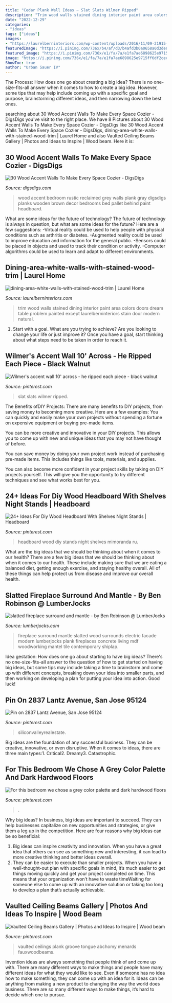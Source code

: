 ```yaml
---
title: "Cedar Plank Wall Ideas ~ Slat Slats Wilmer Ripped"
description: "Trim wood walls stained dining interior paint area colors doors dream table problem painted except laurelberninteriors stain door modern natural"
date: "2022-12-29"
categories:
- "ideas"
tags: ["ideas"]
images:
- "https://laurelberninteriors.com/wp-content/uploads/2016/11/09-21915-post/dining-area-white-walls-with-stained-wood-trim-370x555.jpg"
featuredImage: "https://i.pinimg.com/736x/b4/af/d3/b4afd3b0a0658a0d3de84744e59faedc.jpg"
featured_image: "https://i.pinimg.com/736x/e1/fa/7a/e1fa7ae6898625e9715ff6df2cee8cba--powder-room-design-san-jose.jpg"
image: "https://i.pinimg.com/736x/e1/fa/7a/e1fa7ae6898625e9715ff6df2cee8cba--powder-room-design-san-jose.jpg"
ShowToc: true
author: "Urban Sauer IV"
---
```



The Process: How does one go about creating a big idea?
There is no one-size-fits-all answer when it comes to how to create a big idea. However, some tips that may help include coming up with a specific goal and purpose, brainstorming different ideas, and then narrowing down the best ones.

	

		
searching about 30 Wood Accent Walls To Make Every Space Cozier - DigsDigs you've visit to the right place. We have 8 Pictures about 30 Wood Accent Walls To Make Every Space Cozier - DigsDigs like 30 Wood Accent Walls To Make Every Space Cozier - DigsDigs, dining-area-white-walls-with-stained-wood-trim | Laurel Home and also Vaulted Ceiling Beams Gallery | Photos and Ideas to Inspire | Wood beam. Here it is:
		
    
## 30 Wood Accent Walls To Make Every Space Cozier - DigsDigs

<img loading=lazy src="http://www.digsdigs.com/photos/2016/08/09-grey-reclaimed-wood-wall-for-a-rustic-bedroom.jpg" onerror="this.onerror=null;this.src='https://tse4.mm.bing.net/th?id=OIP.PI6hl3i8i3mgDIrVIFILWQHaJ4&amp;pid=15.1';" alt="30 Wood Accent Walls To Make Every Space Cozier - DigsDigs">

_Source: digsdigs.com_

>wood accent bedroom rustic reclaimed grey walls plank gray digsdigs planks wooden brown decor bedrooms bed pallet behind paint headboard. 

	

What are some ideas for the future of technology?
The future of technology is always in question, but what are some ideas for the future? Here are a few suggestions: 
-Virtual reality could be used to help people with physical conditions such as arthritis or diabetes. 
-Augmented reality could be used to improve education and information for the general public. 
-Sensors could be placed in objects and used to track their condition or activity. 
-Computer algorithms could be used to learn and adapt to different environments.

    
## Dining-area-white-walls-with-stained-wood-trim | Laurel Home

<img loading=lazy src="https://laurelberninteriors.com/wp-content/uploads/2016/11/09-21915-post/dining-area-white-walls-with-stained-wood-trim-370x555.jpg" onerror="this.onerror=null;this.src='https://tse4.mm.bing.net/th?id=OIP.FJmWRjhrvI2IdAF3jwfOlQAAAA&amp;pid=15.1';" alt="dining-area-white-walls-with-stained-wood-trim | Laurel Home">

_Source: laurelberninteriors.com_

>trim wood walls stained dining interior paint area colors doors dream table problem painted except laurelberninteriors stain door modern natural. 

	

1. Start with a goal. What are you trying to achieve? Are you looking to change your life or just improve it? Once you have a goal, start thinking about what steps need to be taken in order to reach it.

    
## Wilmer&#039;s Accent Wall 10&#039; Across - He Ripped Each Piece - Black Walnut

<img loading=lazy src="https://i.pinimg.com/736x/2b/6f/04/2b6f04fa06d84130534fc9b7dfc881a4.jpg" onerror="this.onerror=null;this.src='https://tse2.mm.bing.net/th?id=OIP.nZ_1UlRfuiriaOh5v8JClQHaJ3&amp;pid=15.1';" alt="Wilmer&#039;s accent wall 10&#039; across - he ripped each piece - black walnut">

_Source: pinterest.com_

>slat slats wilmer ripped. 

	

The Benefits ofDIY Projects:
There are many benefits to DIY projects, from saving money to becoming more creative. Here are a few examples: 
You can quickly and easily make your own projects without spending a fortune on expensive equipment or buying pre-made items. 

You can be more creative and innovative in your DIY projects. This allows you to come up with new and unique ideas that you may not have thought of before. 

You can save money by doing your own project work instead of purchasing pre-made items. This includes things like tools, materials, and supplies. 

You can also become more confident in your project skills by taking on DIY projects yourself. This will give you the opportunity to try different techniques and see what works best for you.

    
## 24+ Ideas For Diy Wood Headboard With Shelves Night Stands | Headboard

<img loading=lazy src="https://i.pinimg.com/736x/40/52/34/40523444c53f5767eef21368989430d5.jpg" onerror="this.onerror=null;this.src='https://tse4.mm.bing.net/th?id=OIP.HITU-UVFqXSFAsh8PjR9hwAAAA&amp;pid=15.1';" alt="24+ Ideas For Diy Wood Headboard With Shelves Night Stands | Headboard">

_Source: pinterest.com_

>headboard wood diy stands night shelves mimoranda ru. 

	

What are the big ideas that we should be thinking about when it comes to our health?
There are a few big ideas that we should be thinking about when it comes to our health. These include making sure that we are eating a balanced diet, getting enough exercise, and staying healthy overall. All of these things can help protect us from disease and improve our overall health.

    
## Slatted Fireplace Surround And Mantle - By Ben Robinson @ LumberJocks

<img loading=lazy src="https://www.lumberjocks.com/assets/pictures/projects/123985.jpg" onerror="this.onerror=null;this.src='https://tse2.mm.bing.net/th?id=OIP.HHvsDRI-VyLiSHOqJsr9YgHaJ4&amp;pid=15.1';" alt="slatted fireplace surround and mantle - by Ben Robinson @ LumberJocks">

_Source: lumberjocks.com_

>fireplace surround mantle slatted wood surrounds electric facade modern lumberjocks plank fireplaces concrete living mdf woodworking mantel tile contemporary shiplap. 

	

Idea gestation: How does one go about starting to have big ideas?
There's no one-size-fits-all answer to the question of how to get started on having big ideas, but some tips may include taking a time to brainstorm and come up with different concepts, breaking down your idea into smaller parts, and then working on developing a plan for putting your idea into action. Good luck!

    
## Pin On 2837 Lantz Avenue, San Jose 95124

<img loading=lazy src="https://i.pinimg.com/736x/e1/fa/7a/e1fa7ae6898625e9715ff6df2cee8cba--powder-room-design-san-jose.jpg" onerror="this.onerror=null;this.src='https://tse3.mm.bing.net/th?id=OIP.xa9e5ShrrupsSUZ698h-qQHaLH&amp;pid=15.1';" alt="Pin on 2837 Lantz Avenue, San Jose 95124">

_Source: pinterest.com_

>siliconvalleyrealestate. 

	

Big ideas are the foundation of any successful business. They can be creative, innovative, or even disruptive. When it comes to ideas, there are three main types:1. Critical2. Dreamy3. Catastrophic.

    
## For This Bedroom We Chose A Grey Color Palette And Dark Hardwood Floors

<img loading=lazy src="https://i.pinimg.com/736x/c9/43/b8/c943b8fac38409d1add26b9d46ffb400.jpg" onerror="this.onerror=null;this.src='https://tse4.mm.bing.net/th?id=OIP.tKbv6pPwgI_I3Nw4FX5udAHaE0&amp;pid=15.1';" alt="For this bedroom we chose a grey color palette and dark hardwood floors">

_Source: pinterest.com_

>. 

	

Why big ideas?
In business, big ideas are important to succeed. They can help businesses capitalize on new opportunities and strategies, or give them a leg up in the competition. Here are four reasons why big ideas can be so beneficial: 
1) Big ideas can inspire creativity and innovation. When you have a great idea that others can see as something new and interesting, it can lead to more creative thinking and better ideas overall. 
2) They can be easier to execute than smaller projects. When you have a well-thought-out plan with specific goals in mind, it’s much easier to get things moving quickly and get your project completed on time. This means that your organization won’t have to waste timeWaiting for someone else to come up with an innovative solution or taking too long to develop a plan that’s actually achievable.

    
## Vaulted Ceiling Beams Gallery | Photos And Ideas To Inspire | Wood Beam

<img loading=lazy src="https://i.pinimg.com/736x/b4/af/d3/b4afd3b0a0658a0d3de84744e59faedc.jpg" onerror="this.onerror=null;this.src='https://tse4.mm.bing.net/th?id=OIP.Nt_F4sL29P5QjF9pi4vDjwHaJ3&amp;pid=15.1';" alt="Vaulted Ceiling Beams Gallery | Photos and Ideas to Inspire | Wood beam">

_Source: pinterest.com_

>vaulted ceilings plank groove tongue abchomy menards fauxwoodbeams. 

	

Invention ideas are always something that people think of and come up with. There are many different ways to make things and people have many different ideas for what they would like to see. Even if someone has no idea how to make something, they can come up with an idea for it. Ideas can be anything from making a new product to changing the way the world does business. There are so many different ways to make things, it’s hard to decide which one to pursue.

